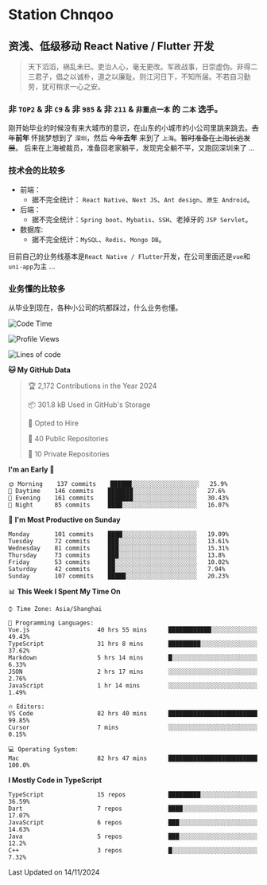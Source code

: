 # Station Chnqoo

## 资浅、低级移动 React Native / Flutter 开发

> 天下滔滔，祸乱未已。吏治人心，毫无更改。军政战事，日崇虚伪。非得二三君子，倡之以诚朴，道之以廉耻。则江河日下，不知所届。不若自习勤劳，犹可稍求一心之安。

### 非 `TOP2` & 非 `C9` & 非 `985` & 非 `211` & `非重点一本` 的 `二本` 选手。

刚开始毕业的时候没有来大城市的意识，在山东的小城市的小公司里跳来跳去。~~去年~~**前年** 怀揣梦想到了 `深圳`，然后 ~~今年~~**去年** 来到了 `上海`。~~暂时准备在上海长远发展~~。
后来在上海被裁员，准备回老家躺平，发现完全躺不平，又跑回深圳来了 ...

### 技术会的比较多

- 前端：
  - 据不完全统计： `React Native`、`Next JS`、`Ant design`、`原生 Android`。
- 后端：
  - 据不完全统计：`Spring boot`、`Mybatis`、`SSH`、老掉牙的 `JSP Servlet`。
- 数据库:
  - 据不完全统计：`MySQL`、`Redis`、`Mongo DB`。

目前自己的业务线基本是`React Native / Flutter`开发，在公司里面还是`vue`和`uni-app`为主 ...

### 业务懂的比较多

从毕业到现在，各种小公司的坑都踩过，什么业务也懂。

<!--START_SECTION:waka-->
![Code Time](http://img.shields.io/badge/Code%20Time-6%2C562%20hrs%2028%20mins-blue)

![Profile Views](http://img.shields.io/badge/Profile%20Views-0-blue)

![Lines of code](https://img.shields.io/badge/From%20Hello%20World%20I%27ve%20Written-492%20Thousand%20lines%20of%20code-blue)

**🐱 My GitHub Data** 

> 🏆 2,172 Contributions in the Year 2024
 > 
> 📦 301.8 kB Used in GitHub's Storage 
 > 
> 💼 Opted to Hire
 > 
> 📜 40 Public Repositories 
 > 
> 🔑 10 Private Repositories  
 > 
**I'm an Early 🐤** 

```text
🌞 Morning    137 commits    ██████░░░░░░░░░░░░░░░░░░░   25.9% 
🌆 Daytime    146 commits    ███████░░░░░░░░░░░░░░░░░░   27.6% 
🌃 Evening    161 commits    ███████░░░░░░░░░░░░░░░░░░   30.43% 
🌙 Night      85 commits     ████░░░░░░░░░░░░░░░░░░░░░   16.07%

```
📅 **I'm Most Productive on Sunday** 

```text
Monday       101 commits    ████░░░░░░░░░░░░░░░░░░░░░   19.09% 
Tuesday      72 commits     ███░░░░░░░░░░░░░░░░░░░░░░   13.61% 
Wednesday    81 commits     ███░░░░░░░░░░░░░░░░░░░░░░   15.31% 
Thursday     73 commits     ███░░░░░░░░░░░░░░░░░░░░░░   13.8% 
Friday       53 commits     ██░░░░░░░░░░░░░░░░░░░░░░░   10.02% 
Saturday     42 commits     ██░░░░░░░░░░░░░░░░░░░░░░░   7.94% 
Sunday       107 commits    █████░░░░░░░░░░░░░░░░░░░░   20.23%

```


📊 **This Week I Spent My Time On** 

```text
⌚︎ Time Zone: Asia/Shanghai

💬 Programming Languages: 
Vue.js                   40 hrs 55 mins      ████████████░░░░░░░░░░░░░   49.43% 
TypeScript               31 hrs 8 mins       █████████░░░░░░░░░░░░░░░░   37.62% 
Markdown                 5 hrs 14 mins       █░░░░░░░░░░░░░░░░░░░░░░░░   6.33% 
JSON                     2 hrs 17 mins       ░░░░░░░░░░░░░░░░░░░░░░░░░   2.76% 
JavaScript               1 hr 14 mins        ░░░░░░░░░░░░░░░░░░░░░░░░░   1.49%

🔥 Editors: 
VS Code                  82 hrs 40 mins      █████████████████████████   99.85% 
Cursor                   7 mins              ░░░░░░░░░░░░░░░░░░░░░░░░░   0.15%

💻 Operating System: 
Mac                      82 hrs 47 mins      █████████████████████████   100.0%

```

**I Mostly Code in TypeScript** 

```text
TypeScript               15 repos            █████████░░░░░░░░░░░░░░░░   36.59% 
Dart                     7 repos             ████░░░░░░░░░░░░░░░░░░░░░   17.07% 
JavaScript               6 repos             ███░░░░░░░░░░░░░░░░░░░░░░   14.63% 
Java                     5 repos             ███░░░░░░░░░░░░░░░░░░░░░░   12.2% 
C++                      3 repos             █░░░░░░░░░░░░░░░░░░░░░░░░   7.32%

```



 Last Updated on 14/11/2024
<!--END_SECTION:waka-->

<!---
ChenqiaoStation/ChenqiaoStation is a ✨ special ✨ repository because its `README.md` (this file) appears on your GitHub profile.
You can click the Preview link to take a look at your changes.
--->
